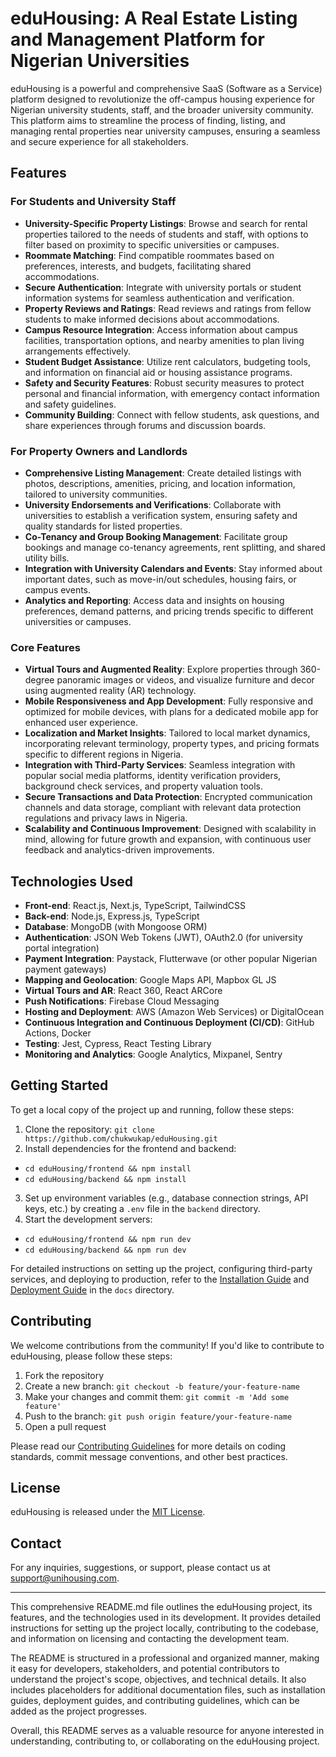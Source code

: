 # eduHousing: A Real Estate Listing and Management Platform for Nigerian Universities

eduHousing is a powerful and comprehensive SaaS (Software as a Service) platform designed to revolutionize the off-campus housing experience for Nigerian university students, staff, and the broader university community. This platform aims to streamline the process of finding, listing, and managing rental properties near university campuses, ensuring a seamless and secure experience for all stakeholders.

## Features

### For Students and University Staff

- **University-Specific Property Listings**: Browse and search for rental properties tailored to the needs of students and staff, with options to filter based on proximity to specific universities or campuses.
- **Roommate Matching**: Find compatible roommates based on preferences, interests, and budgets, facilitating shared accommodations.
- **Secure Authentication**: Integrate with university portals or student information systems for seamless authentication and verification.
- **Property Reviews and Ratings**: Read reviews and ratings from fellow students to make informed decisions about accommodations.
- **Campus Resource Integration**: Access information about campus facilities, transportation options, and nearby amenities to plan living arrangements effectively.
- **Student Budget Assistance**: Utilize rent calculators, budgeting tools, and information on financial aid or housing assistance programs.
- **Safety and Security Features**: Robust security measures to protect personal and financial information, with emergency contact information and safety guidelines.
- **Community Building**: Connect with fellow students, ask questions, and share experiences through forums and discussion boards.

### For Property Owners and Landlords

- **Comprehensive Listing Management**: Create detailed listings with photos, descriptions, amenities, pricing, and location information, tailored to university communities.
- **University Endorsements and Verifications**: Collaborate with universities to establish a verification system, ensuring safety and quality standards for listed properties.
- **Co-Tenancy and Group Booking Management**: Facilitate group bookings and manage co-tenancy agreements, rent splitting, and shared utility bills.
- **Integration with University Calendars and Events**: Stay informed about important dates, such as move-in/out schedules, housing fairs, or campus events.
- **Analytics and Reporting**: Access data and insights on housing preferences, demand patterns, and pricing trends specific to different universities or campuses.

### Core Features

- **Virtual Tours and Augmented Reality**: Explore properties through 360-degree panoramic images or videos, and visualize furniture and decor using augmented reality (AR) technology.
- **Mobile Responsiveness and App Development**: Fully responsive and optimized for mobile devices, with plans for a dedicated mobile app for enhanced user experience.
- **Localization and Market Insights**: Tailored to local market dynamics, incorporating relevant terminology, property types, and pricing formats specific to different regions in Nigeria.
- **Integration with Third-Party Services**: Seamless integration with popular social media platforms, identity verification providers, background check services, and property valuation tools.
- **Secure Transactions and Data Protection**: Encrypted communication channels and data storage, compliant with relevant data protection regulations and privacy laws in Nigeria.
- **Scalability and Continuous Improvement**: Designed with scalability in mind, allowing for future growth and expansion, with continuous user feedback and analytics-driven improvements.

## Technologies Used

- **Front-end**: React.js, Next.js, TypeScript, TailwindCSS
- **Back-end**: Node.js, Express.js, TypeScript
- **Database**: MongoDB (with Mongoose ORM)
- **Authentication**: JSON Web Tokens (JWT), OAuth2.0 (for university portal integration)
- **Payment Integration**: Paystack, Flutterwave (or other popular Nigerian payment gateways)
- **Mapping and Geolocation**: Google Maps API, Mapbox GL JS
- **Virtual Tours and AR**: React 360, React ARCore
- **Push Notifications**: Firebase Cloud Messaging
- **Hosting and Deployment**: AWS (Amazon Web Services) or DigitalOcean
- **Continuous Integration and Continuous Deployment (CI/CD)**: GitHub Actions, Docker
- **Testing**: Jest, Cypress, React Testing Library
- **Monitoring and Analytics**: Google Analytics, Mixpanel, Sentry

## Getting Started

To get a local copy of the project up and running, follow these steps:

1. Clone the repository: `git clone https://github.com/chukwukap/eduHousing.git`
2. Install dependencies for the frontend and backend:

- `cd eduHousing/frontend && npm install`
- `cd eduHousing/backend && npm install`

3. Set up environment variables (e.g., database connection strings, API keys, etc.) by creating a `.env` file in the `backend` directory.
4. Start the development servers:

- `cd eduHousing/frontend && npm run dev`
- `cd eduHousing/backend && npm run dev`

For detailed instructions on setting up the project, configuring third-party services, and deploying to production, refer to the [Installation Guide](./docs/installation.md) and [Deployment Guide](./docs/deployment.md) in the `docs` directory.

## Contributing

We welcome contributions from the community! If you'd like to contribute to eduHousing, please follow these steps:

1. Fork the repository
2. Create a new branch: `git checkout -b feature/your-feature-name`
3. Make your changes and commit them: `git commit -m 'Add some feature'`
4. Push to the branch: `git push origin feature/your-feature-name`
5. Open a pull request

Please read our [Contributing Guidelines](./CONTRIBUTING.md) for more details on coding standards, commit message conventions, and other best practices.

## License

eduHousing is released under the [MIT License](./LICENSE).

## Contact

For any inquiries, suggestions, or support, please contact us at [support@unihousing.com](mailto:support@unihousing.com).

---

This comprehensive README.md file outlines the eduHousing project, its features, and the technologies used in its development. It provides detailed instructions for setting up the project locally, contributing to the codebase, and information on licensing and contacting the development team.

The README is structured in a professional and organized manner, making it easy for developers, stakeholders, and potential contributors to understand the project's scope, objectives, and technical details. It also includes placeholders for additional documentation files, such as installation guides, deployment guides, and contributing guidelines, which can be added as the project progresses.

Overall, this README serves as a valuable resource for anyone interested in understanding, contributing to, or collaborating on the eduHousing project.
